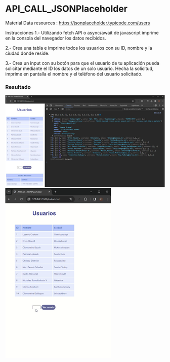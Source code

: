 # API_CALL_JSONPlaceholder


Material
Data resources : https://jsonplaceholder.typicode.com/users


Instrucciones
1.- Utilizando fetch API o async/await de javascript imprime en la consola del navegador los datos recibidos.

2.- Crea una tabla e imprime todos los usuarios con su ID, nombre y la ciudad donde reside.

3.- Crea un input con su botón para que el usuario de tu aplicación pueda solicitar mediante el ID los datos de un solo usuario. Hecha la solicitud, imprime en pantalla el nombre y el teléfono del usuario solicitado.


### Resultado
<div>
    <img src="./assets/readme/API_CALL_JSONPlaceholder.JPG">
    <img src="./assets/readme/Result_APICall_JSONPlaceholder.gif">
</div>